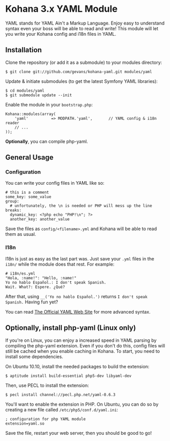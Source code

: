 # Kohana 3.x YAML Module

YAML stands for YAML Ain't a Markup Language. Enjoy easy to understand syntax
even your boss will be able to read and write! This module will let you write
your Kohana config and i18n files in YAML.

## Installation

Clone the repository (or add it as a submodule) to your modules directory:

    $ git clone git://github.com/gevans/kohana-yaml.git modules/yaml

Update & initiate submodules (to get the latest Symfony YAML libraries):

    $ cd modules/yaml
    $ git submodule update --init

Enable the module in your `bootstrap.php`:

    Kohana::modules(array(
        'yaml'          => MODPATH.'yaml',       // YAML config & i18n reader
        // ...
    ));

**Optionally**, you can compile php-yaml.

## General Usage

### Configuration

You can write your config files in YAML like so:

    # this is a comment
    some_key: some_value
    group:
      # unfortunately, the \n is needed or PHP will mess up the line breaks:
      dynamic_key: <?php echo "PHP!\n"; ?>
      another_key: another_value

Save the files as `config/<filename>.yml` and Kohana will be able to read them as
usual.

### I18n

I18n is just as easy as the last part was. Just save your `.yml` files in the
`i18n/` while the module does that rest. For example:

    # i18n/es.yml
    "Hola, :name!": "Hello, :name!"
    Yo no hablo Español.: I don't speak Spanish.
    Wait. What?: Espere. ¿Qué?

After that, using `__('Yo no hablo Español.')` returns `I don't speak Spanish.`
Having fun yet?

You can read [The Official YAML Web Site](http://www.yaml.org/) for more advanced syntax.

## Optionally, install php-yaml (Linux only)

If you're on Linux, you can enjoy a increased speed in YAML parsing by compiling
the php-yaml extension. Even if you don't do this, config files will still be
cached when you enable caching in Kohana. To start, you need to install some
dependencies.

On Ubuntu 10.10, install the needed packages to build the extension:

    $ aptitude install build-essential php5-dev libyaml-dev

Then, use PECL to install the extension:

    $ pecl install channel://pecl.php.net/yaml-0.6.3

You'll want to enable the extension in PHP. On Ubuntu, you can do so by creating
a new file called `/etc/php5/conf.d/yaml.ini`:

    ; configuration for php YAML module
    extension=yaml.so

Save the file, restart your web server, then you should be good to go!
